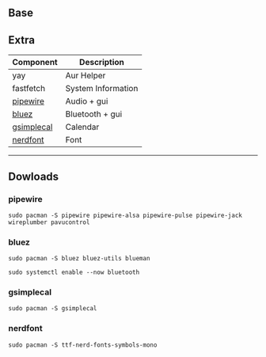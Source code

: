 ## Base

## Extra

| Component                 | Description        |
|---------------------------|--------------------|
| yay                       | Aur Helper         |
| fastfetch                 | System Information |
| [pipewire](#pipewire)     | Audio + gui        |
| [bluez](#bluez)           | Bluetooth + gui    |
| [gsimplecal](#gsimplecal) | Calendar           |
| [nerdfont](#nerdfont)     | Font               |

---

## Dowloads

### pipewire

```shell
sudo pacman -S pipewire pipewire-alsa pipewire-pulse pipewire-jack wireplumber pavucontrol
```

### bluez

```shell
sudo pacman -S bluez bluez-utils blueman
```
```shell
sudo systemctl enable --now bluetooth
```
### gsimplecal

```shell
sudo pacman -S gsimplecal
```

### nerdfont
```shell
sudo pacman -S ttf-nerd-fonts-symbols-mono
```